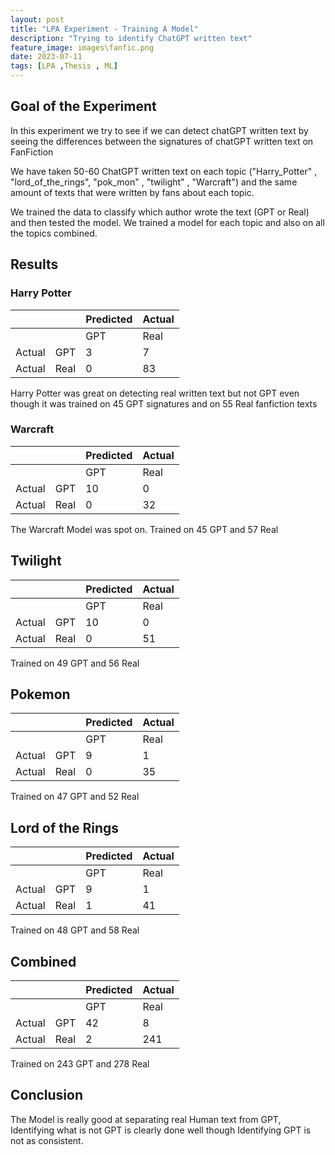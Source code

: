 ```yaml
---
layout: post
title: "LPA Experiment - Training A Model"
description: "Trying to identify ChatGPT written text"
feature_image: images\fanfic.png 
date: 2023-07-11
tags: [LPA ,Thesis , ML]
---
```

<!--more-->

## Goal of the Experiment
In this experiment we try to see if we can detect chatGPT written text by seeing the differences between the signatures of chatGPT written text on FanFiction

We have taken 50-60 ChatGPT written text on each topic ("Harry_Potter" , "lord_of_the_rings", "pok_mon" , "twilight" , "Warcraft") and the same amount of texts that were written by fans about each topic. 

We trained the data to classify which author wrote the text (GPT or Real) and then tested the model.
We trained a model for each topic and also on all the topics combined.

## Results
### Harry Potter 
|        |      | Predicted | Actual |
|--------|------|-----------|--------|
|        |      | GPT       | Real   |
| Actual | GPT  | 3         | 7      |
| Actual | Real | 0         | 83     |

Harry Potter was great on detecting real written text but not GPT even though it was trained on 45 GPT signatures and on 55 Real fanfiction texts

### Warcraft
|        |      | Predicted | Actual |
|--------|------|-----------|--------|
|        |      | GPT       | Real   |
| Actual | GPT  | 10        | 0      |
| Actual | Real | 0         | 32     |

The Warcraft Model was spot on.
Trained on 45 GPT and 57 Real

## Twilight
|        |      | Predicted | Actual |
|--------|------|-----------|--------|
|        |      | GPT       | Real   |
| Actual | GPT  | 10        | 0      |
| Actual | Real | 0         | 51     |

Trained on 49 GPT and 56 Real

## Pokemon
|        |      | Predicted | Actual |
|--------|------|-----------|--------|
|        |      | GPT       | Real   |
| Actual | GPT  | 9         | 1      |
| Actual | Real | 0         | 35     |

Trained on 47 GPT and 52 Real

## Lord of the Rings
|        |      | Predicted | Actual |
|--------|------|-----------|--------|
|        |      | GPT       | Real   |
| Actual | GPT  | 9         | 1      |
| Actual | Real | 1         | 41     |

Trained on 48 GPT and 58 Real

## Combined 
|        |      | Predicted | Actual |
|--------|------|-----------|--------|
|        |      | GPT       | Real   |
| Actual | GPT  | 42        | 8      |
| Actual | Real | 2         | 241    |

Trained on 243 GPT and 278 Real

## Conclusion 
The Model is really good at separating real Human text from GPT, Identifying what is not GPT is clearly done well
though Identifying GPT is not as consistent.